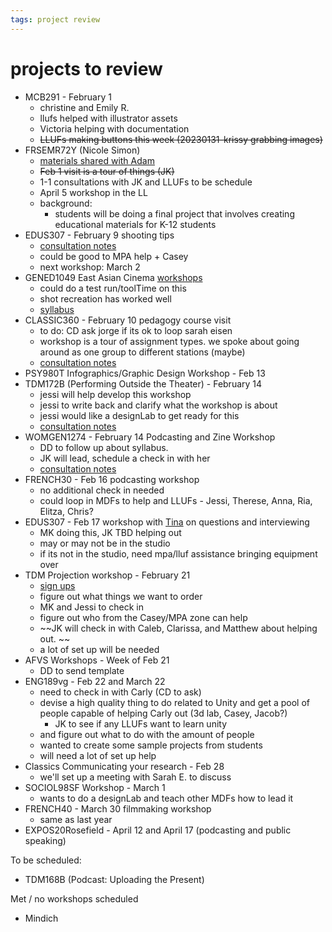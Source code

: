 ```yaml
---
tags: project review
---
```

# projects to review
* MCB291 - February 1
    * christine and Emily R.
    * llufs helped with illustrator assets
    * Victoria helping with documentation
    * ~~LLUFs making buttons this week (20230131-krissy grabbing images)~~
* FRSEMR72Y (Nicole Simon)
    * [materials shared with Adam](https://drive.google.com/drive/folders/1Xs-FClVhyCBdhIzEKvGUPLOATv-k2F2G) 
    * ~~Feb 1 visit is a tour of things (JK)~~
    * 1-1 consultations with JK and LLUFs to be schedule
    * April 5 workshop in the LL
    * background:
        * students will be doing a final project that involves creating educational materials for K-12 students
* EDUS307 - February 9 shooting tips
    * [consultation notes](https://docs.google.com/document/d/1YJW2-FyomVrMIYe-KkDqGSMNOskVSQs_Cuzu4UxuUjg/edit#)
    * could be good to MPA help + Casey
    * next workshop: March 2
* GENED1049 East Asian Cinema [workshops](https://docs.google.com/spreadsheets/d/1dE38JXvds-FCDQOYB6QqfmFG4cdetIZHmf1LpY17_I4/edit#gid=0)
    * could do a test run/toolTime on this
    * shot recreation has worked well
    * [syllabus](https://docs.google.com/document/d/1PH1ov2qIaqk4Rz3KZ_w8fCsdZbnnKae4/edit?rtpof=true)
* CLASSIC360 - February 10 pedagogy course visit
    * to do: CD ask jorge if its ok to loop sarah eisen
    * workshop is a tour of assignment types. we spoke about going around as one group to different stations (maybe)
    * [consultation notes](https://docs.google.com/document/d/1zYvCP0LsAfqBjXl3XQU5l5iK6pswJg_SRurSuNoPfC4/edit#)
* PSY980T Infographics/Graphic Design Workshop - Feb 13
* TDM172B (Performing Outside the Theater) - February 14
    * jessi will help develop this workshop
    * jessi to write back and clarify what the workshop is about
    * jessi would like a designLab to get ready for this
    * [consultation notes](https://docs.google.com/document/d/1-i79xe_XyVxyo439B5pOsGvMF4H2rifO4k6kfJYN1aU/edit#heading=h.y3a635ldg5ml)
* WOMGEN1274 - February 14 Podcasting and Zine Workshop
    * DD to follow up about syllabus. 
    * JK will lead, schedule a check in with her
    * [consultation notes](https://docs.google.com/document/d/16rV3tGUL-QlnM73DJAyfRM7X77Mw1AtsaeG3gA2Bth0/edit#)
* FRENCH30 - Feb 16 podcasting workshop
    * no additional check in needed
    * could loop in MDFs to help and LLUFs - Jessi, Therese, Anna, Ria, Elitza, Chris?
* EDUS307 - Feb 17 workshop with [Tina](https://www.gse.harvard.edu/faculty/tina-blythe) on questions and interviewing
    * MK doing this, JK TBD helping out
    * may or may not be in the studio
    * if its not in the studio, need mpa/lluf assistance bringing equipment over
* TDM Projection workshop - February 21
    * [sign ups](https://docs.google.com/spreadsheets/d/1RY-J7taZwO2tmFRctjj2oBg06ZfPmZE702Jojkw5IdI/edit?usp=sharing)
    * figure out what things we want to order
    * MK and Jessi to check in
    * figure out who from the Casey/MPA zone can help
    * ~~JK will check in with Caleb, Clarissa, and Matthew about helping out. ~~
    * a lot of set up will be needed
* AFVS Workshops - Week of Feb 21
    * DD to send template
* ENG189vg - Feb 22 and March 22
    * need to check in with Carly (CD to ask)
    * devise a high quality thing to do related to Unity and get a pool of people capable of helping Carly out (3d lab, Casey, Jacob?)
        * JK to see if any LLUFs want to learn unity
    * and figure out what to do with the amount of people
    * wanted to create some sample projects from students
    * will need a lot of set up help
* Classics Communicating your research - Feb 28
    * we'll set up a meeting with Sarah E. to discuss
* SOCIOL98SF Workshop - March 1 
    * wants to do a designLab and teach other MDFs how to lead it
* FRENCH40 - March 30 filmmaking workshop
    * same as last year
* EXPOS20Rosefield - April 12 and April 17 (podcasting and public speaking)


To be scheduled:
* TDM168B (Podcast: Uploading the Present)


Met / no workshops scheduled
* Mindich
